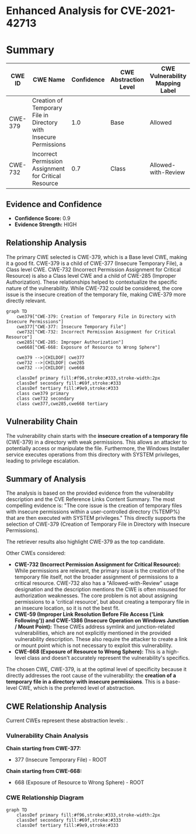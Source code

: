 # Enhanced Analysis for CVE-2021-42713

# Summary
| CWE ID | CWE Name | Confidence | CWE Abstraction Level | CWE Vulnerability Mapping Label | CWE-Vulnerability Mapping Notes |
|---|---|---|---|---|---|
| CWE-379 | Creation of Temporary File in Directory with Insecure Permissions | 1.0 | Base | Allowed | Primary CWE |
| CWE-732 | Incorrect Permission Assignment for Critical Resource | 0.7 | Class | Allowed-with-Review | Secondary Candidate |

## Evidence and Confidence

*   **Confidence Score:** 0.9
*   **Evidence Strength:** HIGH

## Relationship Analysis
The primary CWE selected is CWE-379, which is a Base level CWE, making it a good fit. CWE-379 is a child of CWE-377 (Insecure Temporary File), a Class level CWE. CWE-732 (Incorrect Permission Assignment for Critical Resource) is also a Class level CWE and a child of CWE-285 (Improper Authorization). These relationships helped to contextualize the specific nature of the vulnerability. While CWE-732 could be considered, the core issue is the insecure creation of the temporary file, making CWE-379 more directly relevant.

```mermaid
graph TD
    cwe379["CWE-379: Creation of Temporary File in Directory with Insecure Permissions"]
    cwe377["CWE-377: Insecure Temporary File"]
    cwe732["CWE-732: Incorrect Permission Assignment for Critical Resource"]
    cwe285["CWE-285: Improper Authorization"]
    cwe668["CWE-668: Exposure of Resource to Wrong Sphere"]

    cwe379 -->|CHILDOF| cwe377
    cwe732 -->|CHILDOF| cwe285
    cwe732 -->|CHILDOF| cwe668

    classDef primary fill:#f96,stroke:#333,stroke-width:2px
    classDef secondary fill:#69f,stroke:#333
    classDef tertiary fill:#9e9,stroke:#333
    class cwe379 primary
    class cwe732 secondary
    class cwe377,cwe285,cwe668 tertiary
```

## Vulnerability Chain
The vulnerability chain starts with the **insecure creation of a temporary file** (CWE-379) in a directory with weak permissions. This allows an attacker to potentially access or manipulate the file. Furthermore, the Windows Installer service executes operations from this directory with SYSTEM privileges, leading to privilege escalation.

## Summary of Analysis
The analysis is based on the provided evidence from the vulnerability description and the CVE Reference Links Content Summary. The most compelling evidence is: "The core issue is the creation of temporary files with insecure permissions within a user-controlled directory (%TEMP%) that are then executed with SYSTEM privileges." This directly supports the selection of CWE-379 (Creation of Temporary File in Directory with Insecure Permissions).

The retriever results also highlight CWE-379 as the top candidate.

Other CWEs considered:

*   **CWE-732 (Incorrect Permission Assignment for Critical Resource):** While permissions are relevant, the primary issue is the creation of the temporary file itself, not the broader assignment of permissions to a critical resource. CWE-732 also has a "Allowed-with-Review" usage designation and the description mentions the CWE is often misused for authorization weaknesses. The core problem is not about assigning permissions to a 'critical resource', but about creating a temporary file in an insecure location, so it is not the best fit.
*   **CWE-59 (Improper Link Resolution Before File Access ('Link Following')) and CWE-1386 (Insecure Operation on Windows Junction / Mount Point):** These CWEs address symlink and junction-related vulnerabilities, which are not explicitly mentioned in the provided vulnerability description. These also require the attacker to create a link or mount point which is not necessary to exploit this vulnerability.
*   **CWE-668 (Exposure of Resource to Wrong Sphere):** This is a high-level class and doesn't accurately represent the vulnerability's specifics.

The chosen CWE, CWE-379, is at the optimal level of specificity because it directly addresses the root cause of the vulnerability: the **creation of a temporary file in a directory with insecure permissions**. This is a base-level CWE, which is the preferred level of abstraction.


## CWE Relationship Analysis

Current CWEs represent these abstraction levels: .


### Vulnerability Chain Analysis

**Chain starting from CWE-377:**
- 377 (Insecure Temporary File) - ROOT


**Chain starting from CWE-668:**
- 668 (Exposure of Resource to Wrong Sphere) - ROOT



### CWE Relationship Diagram

```mermaid
graph TD
    classDef primary fill:#f96,stroke:#333,stroke-width:2px
    classDef secondary fill:#69f,stroke:#333
    classDef tertiary fill:#9e9,stroke:#333
```